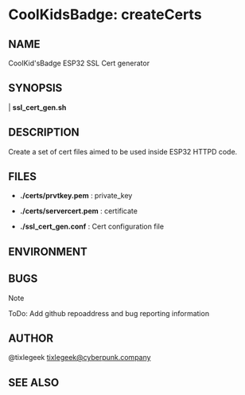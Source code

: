 # CoolKidsBadge: createCerts



## NAME

CoolKid'sBadge ESP32 SSL Cert generator

## SYNOPSIS

| **ssl_cert_gen.sh**



## DESCRIPTION

Create a set of cert files aimed to be used inside ESP32 HTTPD code.



## FILES

-  **./certs/prvtkey.pem** : private_key

- **./certs/servercert.pem** : certificate

- **./ssl_cert_gen.conf** : Cert configuration file



## ENVIRONMENT

## BUGS

> [!NOTE]
>
> ToDo: Add github repoaddress and bug reporting information



## AUTHOR



@tixlegeek [tixlegeek@cyberpunk.company](mailto:tixlegeek@cyberpunk.company)

## SEE ALSO

